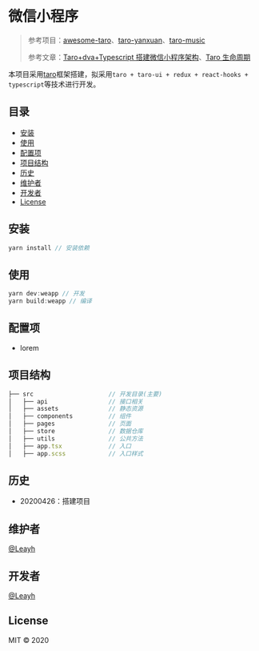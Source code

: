 # 微信小程序

>  参考项目：[awesome-taro](https://github.com/NervJS/awesome-taro)、[taro-yanxuan](https://github.com/qit-team/taro-yanxuan)、[taro-music](https://github.com/lsqy/taro-music)
>
>  参考文章：[Taro+dva+Typescript 搭建微信小程序架构](https://www.jianshu.com/p/f29598251317)、[Taro 生命周期](https://www.jianshu.com/p/36cc76d3fc24)

本项目采用[taro](https://github.com/NervJS/taro)框架搭建，拟采用`taro + taro-ui + redux + react-hooks + typescript`等技术进行开发。

## 目录

- [安装](#安装)
- [使用](#使用)
- [配置项](#配置项)
- [项目结构](#项目结构)
- [历史](#历史)
- [维护者](#维护者)
- [开发者](#开发者)
- [License](#license)

## 安装

```javascript
yarn install // 安装依赖
```

## 使用

```javascript
yarn dev:weapp // 开发
yarn build:weapp // 编译
```

## 配置项

- lorem

## 项目结构

```javascript
├── src                     // 开发目录(主要)
│   ├── api                 // 接口相关
│   ├── assets              // 静态资源
│   ├── components          // 组件
│   ├── pages               // 页面
│   ├── store               // 数据仓库
│   ├── utils               // 公共方法
│   ├── app.tsx             // 入口
│   ├── app.scss            // 入口样式
```

## 历史

- 20200426：搭建项目

## 维护者

[@Leayh](https://github.com/xiaxiangyun)

## 开发者

[@Leayh](https://github.com/xiaxiangyun)

## License

MIT © 2020
